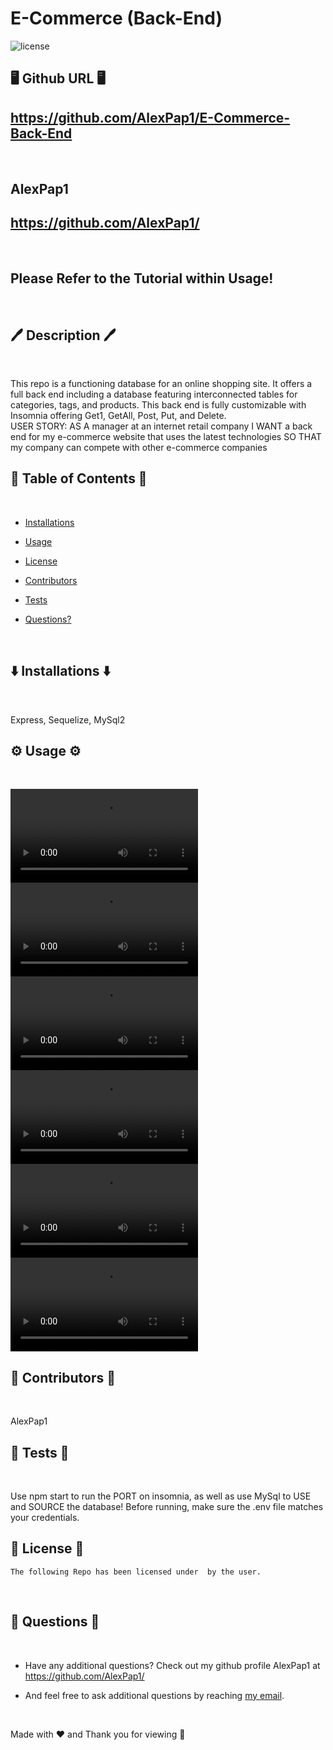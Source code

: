# E-Commerce (Back-End)

![license](https://img.shields.io/badge/License--blue.svg)

## 🖥️ Github URL 🖥️
## https://github.com/AlexPap1/E-Commerce-Back-End
<br />

## AlexPap1
## https://github.com/AlexPap1/
<br />

## Please Refer to the Tutorial within Usage!
<br />

## 🖊️ Description 🖊️
<br />

This repo is a functioning database for an online shopping site. It offers a full back end including a database featuring interconnected tables for categories, tags, and products. This back end is fully customizable with Insomnia offering Get1, GetAll, Post, Put, and Delete.
<br />
USER STORY: AS A manager at an internet retail company
I WANT a back end for my e-commerce website that uses the latest technologies
SO THAT my company can compete with other e-commerce companies
<br />

## 📜 Table of Contents 📜
<br />

* [Installations](#⬇️-installations-⬇️)
* [Usage](#⚙️-usage-⚙️)

* [License](#👮-license-👮)

* [Contributors](#🤝-contributors-🤝)
* [Tests](#👾-tests-👾)
* [Questions?](#🤔-questions-🤔)
<br />

## ⬇️ Installations ⬇️
<br />

Express, Sequelize, MySql2
<br />

## ⚙️ Usage ⚙️
<br />

![](Tutorial/Part_1_Setup.mp4)
![](Tutorial/Part_2_Get_All.mp4)
![](Tutorial/Part_3_Get_1.mp4)
![](Tutorial/Part_4_Post.mp4)
![](Tutorial/Part_5_Put.mp4)
![](Tutorial/Part_6_Delete.mp4)
<br />

## 🤝 Contributors 🤝
<br />

AlexPap1
<br />

## 👾 Tests 👾
<br />

Use npm start to run the PORT on insomnia, as well as use MySql to USE and SOURCE the database! Before running, make sure the .env file matches your credentials.
<br />

## 👮 License 👮
    
    The following Repo has been licensed under  by the user.
<br />

## 🤔 Questions 🤔
<br />

* Have any additional questions? Check out my github profile AlexPap1 at https://github.com/AlexPap1/

* And feel free to ask additional questions by reaching [my email](mailto:arpappagallo@gmail.com).
<br />

Made with ❤️ and Thank you for viewing 🤝

